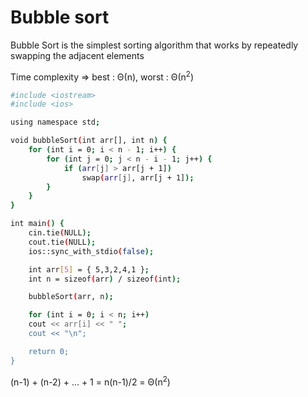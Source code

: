 # Bubble sort

Bubble Sort is the simplest sorting algorithm that works by repeatedly swapping the adjacent elements

Time complexity => best : Θ(n), worst : Θ(n<sup>2</sup>)

```bash
#include <iostream>
#include <ios>

using namespace std;

void bubbleSort(int arr[], int n) {
    for (int i = 0; i < n - 1; i++) {
        for (int j = 0; j < n - i - 1; j++) {
            if (arr[j] > arr[j + 1])
                swap(arr[j], arr[j + 1]);
        }
    }
}

int main() {
    cin.tie(NULL);
    cout.tie(NULL);
    ios::sync_with_stdio(false);

    int arr[5] = { 5,3,2,4,1 };
    int n = sizeof(arr) / sizeof(int);

    bubbleSort(arr, n);

    for (int i = 0; i < n; i++)
    cout << arr[i] << " ";
    cout << "\n";

    return 0;
}
```
(n-1) + (n-2) + … + 1 = n(n-1)/2 = Θ(n<sup>2</sup>)